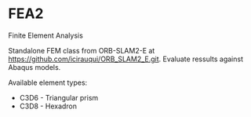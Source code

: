 # FEA2
Finite Element Analysis

Standalone FEM class from ORB-SLAM2-E at https://github.com/icirauqui/ORB_SLAM2_E.git.
Evaluate ressults against Abaqus models.

Available element types:
 - C3D6 - Triangular prism
 - C3D8 - Hexadron